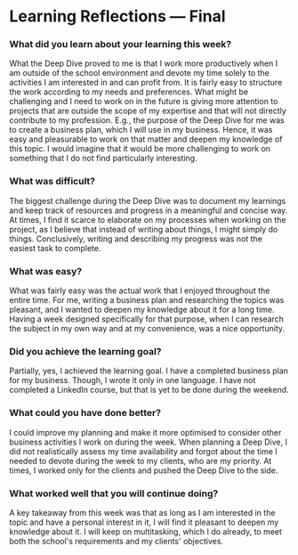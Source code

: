 # Learning Reflections — Final
### What did you learn about your learning this week?
What the Deep Dive proved to me is that I work more productively when I am outside of the school environment and devote my time solely to the activities I am interested in and can profit from. It is fairly easy to structure the work according to my needs and preferences. What might be challenging and I need to work on in the future is giving more attention to projects that are outside the scope of my expertise and that will not directly contribute to my profession. E.g., the purpose of the Deep Dive for me was to create a business plan, which I will use in my business. Hence, it was easy and pleasurable to work on that matter and deepen my knowledge of this topic. I would imagine that it would be more challenging to work on something that I do not find particularly interesting.

### What was difficult?
The biggest challenge during the Deep Dive was to document my learnings and keep track of resources and progress in a meaningful and concise way. At times, I find it scarce to elaborate on my processes when working on the project, as I believe that instead of writing about things, I might simply do things. Conclusively, writing and describing my progress was not the easiest task to complete.

### What was easy?
What was fairly easy was the actual work that I enjoyed throughout the entire time. For me, writing a business plan and researching the topics was pleasant, and I wanted to deepen my knowledge about it for a long time. Having a week designed specifically for that purpose, when I can research the subject in my own way and at my convenience, was a nice opportunity. 

### Did you achieve the learning goal?
Partially, yes, I achieved the learning goal. I have a completed business plan for my business. Though, I wrote it only in one language. I have not completed a LinkedIn course, but that is yet to be done during the weekend.

### What could you have done better?
I could improve my planning and make it more optimised to consider other business activities I work on during the week. When planning a Deep Dive, I did not realistically assess my time availability and forgot about the time I needed to devote during the week to my clients, who are my priority. At times, I worked only for the clients and pushed the Deep Dive to the side.

### What worked well that you will continue doing?
A key takeaway from this week was that as long as I am interested in the topic and have a personal interest in it, I will find it pleasant to deepen my knowledge about it. I will keep on multitasking, which I do already, to meet both the school's requirements and my clients' objectives.

